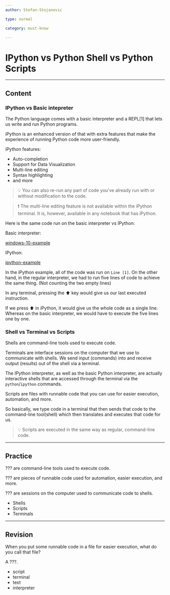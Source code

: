```yaml
---
author: Stefan-Stojanovic

type: normal

category: must-know

---
```


# IPython vs Python Shell vs Python Scripts

---
## Content

### IPython vs Basic intepreter

The Python language comes with a basic interpreter and a REPL[1] that lets us write and run Python programs.

iPython is an enhanced version of that with extra features that make the experience of running Python code more user-friendly.

iPython features:
- Auto-completion
- Support for Data Visualization
- Multi-line editing
- Syntax highlighting
- and more

> 💡 You can also re-run any part of code you've already run with or without modification to the code.

> ❗ The multi-line editing feature is not available within the iPython terminal. It is, however, available in any notebook that has iPython.

Here is the same code run on the basic interpreter vs IPython:

Basic interpreter:

[windows-10-example](https://img.enkipro.com/cb342ec6c5fb4860fee889d907ee176b.png)

IPython:

[ipython-example](https://img.enkipro.com/02420b736677cad5a5d5d8bcaac54bf4.png)

In the iPython example, all of the code was run on `Line [1]`. On the other hand, in the regular interpreter, we had to run five lines of code to achieve the same thing. (Not counting the two empty lines)

In any terminal, pressing the ⬆️ key would give us our last executed instruction.

If we press ⬆️ in iPython, it would give us the whole code as a single line. Whereas on the basic interpreter, we would have to execute the five lines one by one.

### Shell vs Terminal vs Scripts

Shells are command-line tools used to execute code.

Terminals are interface sessions on the computer that we use to communicate with shells. We send input (commands) into and receive output (results) out of the shell via a terminal.

The IPython interpreter, as well as the basic Python interpreter, are actually interactive shells that are accessed through the terminal via the `python`/`ipython` commands.

Scripts are files with runnable code that you can use for easier execution, automation, and more. 

So basically, we type code in a terminal that then sends that code to the command-line tool(shell) which then translates and executes that code for us.

> 💡 Scripts are executed in the same way as regular, command-line code.


---
## Practice

??? are command-line tools used to execute code.

??? are pieces of runnable code used for automation, easier execution, and more.

??? are sessions on the computer used to communicate code to shells.

- Shells
- Scripts
- Terminals

---
## Revision

When you put some runnable code in a file for easier execution, what do you call that file?

A ???.

- script
- terminal
- text
- interpreter